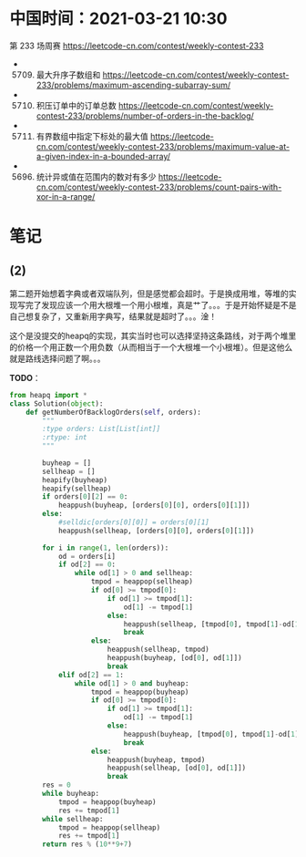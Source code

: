 
# 中国时间：2021-03-21 10:30

第 233 场周赛 https://leetcode-cn.com/contest/weekly-contest-233
- 5709. 最大升序子数组和 https://leetcode-cn.com/contest/weekly-contest-233/problems/maximum-ascending-subarray-sum/
- 5710. 积压订单中的订单总数 https://leetcode-cn.com/contest/weekly-contest-233/problems/number-of-orders-in-the-backlog/
- 5711. 有界数组中指定下标处的最大值 https://leetcode-cn.com/contest/weekly-contest-233/problems/maximum-value-at-a-given-index-in-a-bounded-array/
- 5696. 统计异或值在范围内的数对有多少 https://leetcode-cn.com/contest/weekly-contest-233/problems/count-pairs-with-xor-in-a-range/

# 笔记

## (2)

第二题开始想着字典或者双端队列，但是感觉都会超时。于是换成用堆，等堆的实现写完了发现应该一个用大根堆一个用小根堆，真是艹了。。。于是开始怀疑是不是自己想复杂了，又重新用字典写，结果就是超时了。。。淦！

这个是没提交的heapq的实现，其实当时也可以选择坚持这条路线，对于两个堆里的价格一个用正数一个用负数（从而相当于一个大根堆一个小根堆）。但是这他么就是路线选择问题了啊。。。

**TODO**：
```py
from heapq import *
class Solution(object):
    def getNumberOfBacklogOrders(self, orders):
        """
        :type orders: List[List[int]]
        :rtype: int
        """
        
        buyheap = []
        sellheap = []
        heapify(buyheap)
        heapify(sellheap)
        if orders[0][2] == 0:
            heappush(buyheap, [orders[0][0], orders[0][1]])
        else:
            #selldic[orders[0][0]] = orders[0][1]
            heappush(sellheap, [orders[0][0], orders[0][1]])
        
        for i in range(1, len(orders)):
            od = orders[i]
            if od[2] == 0:
                while od[1] > 0 and sellheap:
                    tmpod = heappop(sellheap)
                    if od[0] >= tmpod[0]:
                        if od[1] >= tmpod[1]:
                            od[1] -= tmpod[1]
                        else:
                            heappush(sellheap, [tmpod[0], tmpod[1]-od[1]])
                            break
                    else:
                        heappush(sellheap, tmpod)
                        heappush(buyheap, [od[0], od[1]])
                        break
            elif od[2] == 1:
                while od[1] > 0 and buyheap:
                    tmpod = heappop(buyheap)
                    if od[0] >= tmpod[0]:
                        if od[1] >= tmpod[1]:
                            od[1] -= tmpod[1]
                        else:
                            heappush(buyheap, [tmpod[0], tmpod[1]-od[1]])
                            break
                    else:
                        heappush(buyheap, tmpod)
                        heappush(sellheap, [od[0], od[1]])
                        break                    
        res = 0
        while buyheap:
            tmpod = heappop(buyheap)
            res += tmpod[1]
        while sellheap:
            tmpod = heappop(sellheap)
            res += tmpod[1]
        return res % (10**9+7)
```
